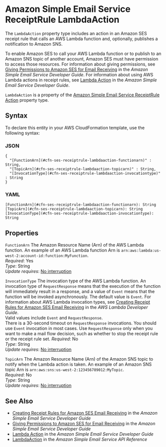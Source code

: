 # Amazon Simple Email Service ReceiptRule LambdaAction<a name="aws-properties-ses-receiptrule-lambdaaction"></a>

<a name="aws-properties-ses-receiptrule-lambdaaction-description"></a>The `LambdaAction` property type includes an action in an Amazon SES receipt rule that calls an AWS Lambda function and, optionally, publishes a notification to Amazon SNS\.

To enable Amazon SES to call your AWS Lambda function or to publish to an Amazon SNS topic of another account, Amazon SES must have permission to access those resources\. For information about giving permissions, see [Giving Permissions to Amazon SES for Email Receiving](url-ses-dev;receiving-email-permissions.html) in the *Amazon Simple Email Service Developer Guide*\. For information about using AWS Lambda actions in receipt rules, see [Lambda Action](url-ses-dev;receiving-email-action-lambda.html) in the *Amazon Simple Email Service Developer Guide*\.

<a name="aws-properties-ses-receiptrule-lambdaaction-inheritance"></a> `LambdaAction` is a property of the [Amazon Simple Email Service ReceiptRule Action](aws-properties-ses-receiptrule-action.md) property type\.

## Syntax<a name="aws-properties-ses-receiptrule-lambdaaction-syntax"></a>

To declare this entity in your AWS CloudFormation template, use the following syntax:

### JSON<a name="aws-properties-ses-receiptrule-lambdaaction-syntax.json"></a>

```
{
  "[FunctionArn](#cfn-ses-receiptrule-lambdaaction-functionarn)" : String,
  "[TopicArn](#cfn-ses-receiptrule-lambdaaction-topicarn)" : String,
  "[InvocationType](#cfn-ses-receiptrule-lambdaaction-invocationtype)" : String
}
```

### YAML<a name="aws-properties-ses-receiptrule-lambdaaction-syntax.yaml"></a>

```
[FunctionArn](#cfn-ses-receiptrule-lambdaaction-functionarn): String
[TopicArn](#cfn-ses-receiptrule-lambdaaction-topicarn): String
[InvocationType](#cfn-ses-receiptrule-lambdaaction-invocationtype): String
```

## Properties<a name="aws-properties-ses-receiptrule-lambdaaction-properties"></a>

`FunctionArn`  <a name="cfn-ses-receiptrule-lambdaaction-functionarn"></a>
The Amazon Resource Name \(Arn\) of the AWS Lambda function\. An example of an AWS Lambda function Arn is `arn:aws:lambda:us-west-2:account-id:function:MyFunction`\.   
 *Required*: Yes  
 *Type*: String  
 *Update requires*: [No interruption](using-cfn-updating-stacks-update-behaviors.md#update-no-interrupt) 

`InvocationType`  <a name="cfn-ses-receiptrule-lambdaaction-invocationtype"></a>
The invocation type of the AWS Lambda function\. An invocation type of `RequestResponse` means that the execution of the function will immediately result in a response, and a value of `Event` means that the function will be invoked asynchronously\. The default value is `Event`\. For information about AWS Lambda invocation types, see [Creating Receipt Rules for Amazon SES Email Receiving](url-lam-dev;API_Invoke.html) in the *AWS Lambda Developer Guide*\.  
Valid values include `Event` and `RequestResponse`\.  
There is a 30\-second timeout on `RequestResponse` invocations\. You should use `Event` invocation in most cases\. Use `RequestResponse` only when you want to make a mail flow decision, such as whether to stop the receipt rule or the receipt rule set\. 
 *Required*: No  
 *Type*: String  
 *Update requires*: [No interruption](using-cfn-updating-stacks-update-behaviors.md#update-no-interrupt) 

`TopicArn`  <a name="cfn-ses-receiptrule-lambdaaction-topicarn"></a>
The Amazon Resource Name \(Arn\) of the Amazon SNS topic to notify when the Lambda action is taken\. An example of an Amazon SNS topic Arn is `arn:aws:sns:us-west-2:123456789012:MyTopic`\.   
 *Required*: No  
 *Type*: String  
 *Update requires*: [No interruption](using-cfn-updating-stacks-update-behaviors.md#update-no-interrupt) 

## See Also<a name="aws-properties-ses-receiptrule-lambdaaction-seealso"></a>
+ [Creating Receipt Rules for Amazon SES Email Receiving](url-ses-dev;receiving-email-receipt-rules.html) in the *Amazon Simple Email Service Developer Guide*
+ [Giving Permissions to Amazon SES for Email Receiving](url-ses-dev;receiving-email-permissions.html) in the *Amazon Simple Email Service Developer Guide*
+ [Lambda Action](url-ses-dev;receiving-email-action-lambda.html) in the *Amazon Simple Email Service Developer Guide*
+ [LambdaAction](url-ses-api;API_LambdaAction.html) in the *Amazon Simple Email Service API Reference*